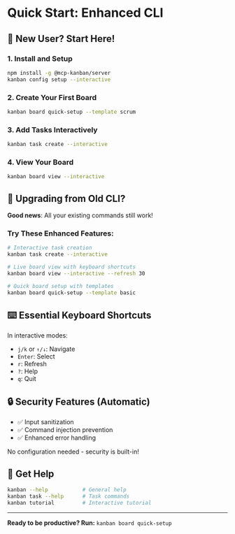 # Quick Start: Enhanced CLI

## 🚀 New User? Start Here!

### 1. Install and Setup

```bash
npm install -g @mcp-kanban/server
kanban config setup --interactive
```

### 2. Create Your First Board

```bash
kanban board quick-setup --template scrum
```

### 3. Add Tasks Interactively

```bash
kanban task create --interactive
```

### 4. View Your Board

```bash
kanban board view --interactive
```

## 🔧 Upgrading from Old CLI?

**Good news**: All your existing commands still work!

### Try These Enhanced Features:

```bash
# Interactive task creation
kanban task create --interactive

# Live board view with keyboard shortcuts
kanban board view --interactive --refresh 30

# Quick board setup with templates
kanban board quick-setup --template basic
```

## ⌨️ Essential Keyboard Shortcuts

In interactive modes:

- `j/k` or `↑/↓`: Navigate
- `Enter`: Select
- `r`: Refresh
- `?`: Help
- `q`: Quit

## 🔒 Security Features (Automatic)

- ✅ Input sanitization
- ✅ Command injection prevention
- ✅ Enhanced error handling

No configuration needed - security is built-in!

## 📖 Get Help

```bash
kanban --help           # General help
kanban task --help      # Task commands
kanban tutorial         # Interactive tutorial
```

---

**Ready to be productive? Run:** `kanban board quick-setup`
